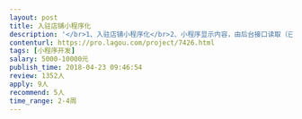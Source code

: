 ```yaml
---                
layout: post       
title: 入驻店铺小程序化           
description: '</br>1、入驻店铺小程序化</br>2、小程序显示内容，由后台接口读取（已完成）。当客户填写对应内容时需要在数据库进行录入同时在Web端显现（Web端已经完成开发）</br>3、一键生成单店铺小程序。当选择某一个医院时后台点击即可生成对应小程序</br>4、多个店铺支付渠道为同一个支付接口（类似于有赞）</br>'     
contenturl: https://pro.lagou.com/project/7426.html      
tags: [小程序开发]            
salary: 5000-10000元          
publish_time: 2018-04-23 09:46:54         
review: 1352人                   
apply: 9人                   
recommend: 5人                   
time_range: 2-4周              
---                 
```

